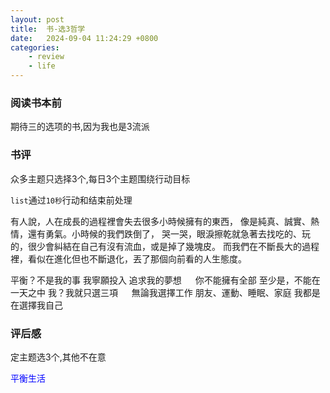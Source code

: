 ```yaml
---
layout: post
title:  书-选3哲学
date:   2024-09-04 11:24:29 +0800
categories: 
    - review 
    - life
---
```


### 阅读书本前

期待三的选项的书,因为我也是3流派

### 书评

众多主题只选择3个,每日3个主题围绕行动目标

`list`通过`10秒`行动和结束前处理

有人說，人在成長的過程裡會失去很多小時候擁有的東西，
像是純真、誠實、熱情，還有勇氣。小時候的我們跌倒了，
哭一哭，眼淚擦乾就急著去找吃的、玩的，很少會糾結在自己有沒有流血，或是掉了幾塊皮。
而我們在不斷長大的過程裡，看似在進化但也不斷退化，丟了那個向前看的人生態度。

平衡？不是我的事
我寧願投入
追求我的夢想
　
你不能擁有全部
至少是，不能在一天之中
我？我就只選三項
　
無論我選擇工作
朋友、運動、睡眠、家庭
我都是在選擇我自己

### 评后感

定主题选3个,其他不在意

<p style='color:blue'>平衡生活</p>